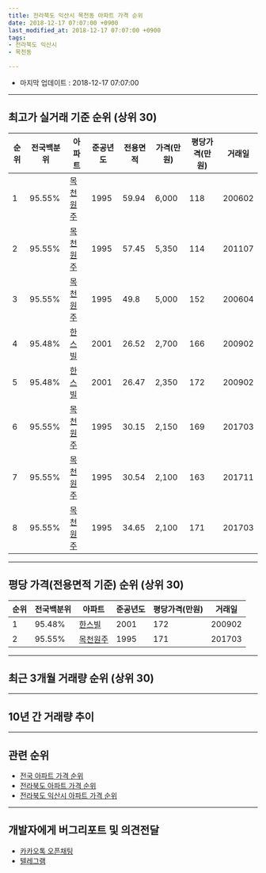 ```yaml
---
title: 전라북도 익산시 목천동 아파트 가격 순위
date: 2018-12-17 07:07:00 +0900
last_modified_at: 2018-12-17 07:07:00 +0900
tags:
- 전라북도 익산시
- 목천동

---
```


* 마지막 업데이트 : 2018-12-17 07:07:00

---

## 최고가 실거래 기준 순위 (상위 30)


|순위|전국백분위|아파트|준공년도|전용면적|가격(만원)|평당가격(만원)|거래일|
|---|---|---|---|---|---|---|---|
|1|95.55%|[목천원주](https://search.naver.com/search.naver?query=%EC%A0%84%EB%9D%BC%EB%B6%81%EB%8F%84+%EC%9D%B5%EC%82%B0%EC%8B%9C+%EB%AA%A9%EC%B2%9C%EB%8F%99+%EB%AA%A9%EC%B2%9C%EC%9B%90%EC%A3%BC)|1995|59.94|6,000|118|200602|
|2|95.55%|[목천원주](https://search.naver.com/search.naver?query=%EC%A0%84%EB%9D%BC%EB%B6%81%EB%8F%84+%EC%9D%B5%EC%82%B0%EC%8B%9C+%EB%AA%A9%EC%B2%9C%EB%8F%99+%EB%AA%A9%EC%B2%9C%EC%9B%90%EC%A3%BC)|1995|57.45|5,350|114|201107|
|3|95.55%|[목천원주](https://search.naver.com/search.naver?query=%EC%A0%84%EB%9D%BC%EB%B6%81%EB%8F%84+%EC%9D%B5%EC%82%B0%EC%8B%9C+%EB%AA%A9%EC%B2%9C%EB%8F%99+%EB%AA%A9%EC%B2%9C%EC%9B%90%EC%A3%BC)|1995|49.8|5,000|152|200604|
|4|95.48%|[한스빌](https://search.naver.com/search.naver?query=%EC%A0%84%EB%9D%BC%EB%B6%81%EB%8F%84+%EC%9D%B5%EC%82%B0%EC%8B%9C+%EB%AA%A9%EC%B2%9C%EB%8F%99+%ED%95%9C%EC%8A%A4%EB%B9%8C)|2001|26.52|2,700|166|200902|
|5|95.48%|[한스빌](https://search.naver.com/search.naver?query=%EC%A0%84%EB%9D%BC%EB%B6%81%EB%8F%84+%EC%9D%B5%EC%82%B0%EC%8B%9C+%EB%AA%A9%EC%B2%9C%EB%8F%99+%ED%95%9C%EC%8A%A4%EB%B9%8C)|2001|26.47|2,350|172|200902|
|6|95.55%|[목천원주](https://search.naver.com/search.naver?query=%EC%A0%84%EB%9D%BC%EB%B6%81%EB%8F%84+%EC%9D%B5%EC%82%B0%EC%8B%9C+%EB%AA%A9%EC%B2%9C%EB%8F%99+%EB%AA%A9%EC%B2%9C%EC%9B%90%EC%A3%BC)|1995|30.15|2,150|169|201703|
|7|95.55%|[목천원주](https://search.naver.com/search.naver?query=%EC%A0%84%EB%9D%BC%EB%B6%81%EB%8F%84+%EC%9D%B5%EC%82%B0%EC%8B%9C+%EB%AA%A9%EC%B2%9C%EB%8F%99+%EB%AA%A9%EC%B2%9C%EC%9B%90%EC%A3%BC)|1995|30.54|2,100|163|201711|
|8|95.55%|[목천원주](https://search.naver.com/search.naver?query=%EC%A0%84%EB%9D%BC%EB%B6%81%EB%8F%84+%EC%9D%B5%EC%82%B0%EC%8B%9C+%EB%AA%A9%EC%B2%9C%EB%8F%99+%EB%AA%A9%EC%B2%9C%EC%9B%90%EC%A3%BC)|1995|34.65|2,100|171|201703|


---

## 평당 가격(전용면적 기준) 순위 (상위 30)


|순위|전국백분위|아파트|준공년도|평당가격(만원)|거래일|
|---|---|---|---|---|---|
|1|95.48%|[한스빌](https://search.naver.com/search.naver?query=%EC%A0%84%EB%9D%BC%EB%B6%81%EB%8F%84+%EC%9D%B5%EC%82%B0%EC%8B%9C+%EB%AA%A9%EC%B2%9C%EB%8F%99+%ED%95%9C%EC%8A%A4%EB%B9%8C)|2001|172|200902|
|2|95.55%|[목천원주](https://search.naver.com/search.naver?query=%EC%A0%84%EB%9D%BC%EB%B6%81%EB%8F%84+%EC%9D%B5%EC%82%B0%EC%8B%9C+%EB%AA%A9%EC%B2%9C%EB%8F%99+%EB%AA%A9%EC%B2%9C%EC%9B%90%EC%A3%BC)|1995|171|201703|


---

## 최근 3개월 거래량 순위 (상위 30)


<div style="width:100%;">
    <canvas id="deal_count_ranking" height="250"></canvas>
</div>


<script>
new Chart(document.getElementById("deal_count_ranking"), {
    type: 'horizontalBar',
    data: {
        labels: ['목천원주', '한스빌'],
        datasets: [{
            label: '실거래 수',
            data: [6, 2],
            borderColor: "rgba(255, 0, 128, 1)",
            backgroundColor: "rgba(255, 0, 128, 0.5)",
            fill: false,
        }]
    },
    options: {
        responsive: true,
        title: {
            display: true,
            text: '최근 3개월 거래량 순위'
        },
        tooltips: {
            mode: 'index',
            intersect: false,
            callbacks: {
                title: function(tooltipItems, data) {
                    return "실거래 수:";
                },
                label: function(tooltipItem, data) {
                    return data.labels[tooltipItem.index] + ": " + tooltipItem.xLabel;
                }
            }
        },
        hover: {
            mode: 'nearest',
            intersect: true
        },
        scales: {
            xAxes: [{
                display: true,
                scaleLabel: {
                    display: true,
                    labelString: '실거래 수'
                },
                ticks: {
                    suggestedMin: 0,
                }
            }],
            yAxes: [{
                display: true,
                ticks: {
                    autoSkip: false,
                    callback: function(value, index, values) {
                        if (value.length > 15)
                            return value.substr(0, 13) + "...";
                        else
                            return value;
                    }
                },
                scaleLabel: {
                    display: false,
                }
            }]
        }
    }
});

</script>


---

## 10년 간 거래량 추이


<div style="width:100%;">
    <canvas id="deal_progress" height="250"></canvas>
</div>

<script>
new Chart(document.getElementById("deal_progress"), {
    type: 'line',
    data: {
        labels: ['200812','200901','200902','200903','200904','200905','200906','200907','200908','200909','200910','200911','200912','201001','201002','201003','201004','201005','201006','201007','201008','201009','201010','201011','201012','201101','201102','201103','201104','201105','201106','201107','201108','201109','201110','201111','201112','201201','201202','201203','201204','201205','201206','201207','201208','201209','201210','201211','201212','201301','201302','201303','201304','201305','201306','201307','201308','201309','201310','201311','201312','201401','201402','201403','201404','201405','201406','201407','201408','201409','201410','201411','201412','201501','201502','201503','201504','201505','201506','201507','201508','201509','201510','201511','201512','201601','201602','201603','201604','201605','201606','201607','201608','201609','201610','201611','201612','201701','201702','201703','201704','201705','201706','201707','201708','201709','201710','201711','201712','201801','201802','201803','201804','201805','201806','201807','201808','201809','201810','201811','201812'],
        datasets: [{
            label: '실거래 수',
            pointRadius: 1,
            data: [4, 3, 36, 4, 6, 8, 10, 5, 7, 3, 1, 1, 6, 2, 4, 2, 4, 2, 4, 1, 4, 0, 2, 2, 4, 0, 1, 4, 26, 10, 2, 3, 4, 7, 7, 3, 11, 6, 1, 1, 5, 0, 2, 2, 1, 4, 2, 0, 3, 2, 1, 2, 1, 2, 6, 0, 1, 5, 4, 0, 3, 1, 0, 1, 1, 2, 0, 3, 0, 1, 2, 0, 1, 1, 1, 0, 3, 4, 2, 0, 0, 2, 1, 0, 6, 1, 2, 1, 0, 4, 2, 2, 3, 1, 0, 3, 1, 1, 3, 4, 7, 0, 2, 2, 8, 5, 3, 2, 1, 1, 2, 3, 2, 1, 2, 1, 2, 0, 3, 5, 0],
            borderColor: "rgba(255, 201, 14, 1)",
            backgroundColor: "rgba(255, 201, 14, 0.5)",
            fill: true,
        }]
    },
    options: {
        responsive: true,
        title: {
            display: true,
            text: '10년간 거래량 추이'
        },
        tooltips: {
            mode: 'index',
            intersect: false,
        },
        hover: {
            mode: 'nearest',
            intersect: true
        },
        scales: {
            xAxes: [{
                display: true,
                scaleLabel: {
                    display: true,
                    labelString: '년/월'
                }
            }],
            yAxes: [{
                display: true,
                ticks: {
                    suggestedMin: 0,
                },
                scaleLabel: {
                    display: true,
                    labelString: '실거래 수'
                }
            }]
        }
    }
});

</script>


---

## 관련 순위

- [전국 아파트 가격 순위](https://inasie.github.io/apt-ranking/전국)
- [전라북도 아파트 가격 순위](https://inasie.github.io/apt-ranking/전라북도)
- [전라북도 익산시 아파트 가격 순위](https://inasie.github.io/apt-ranking/전라북도-익산시)


---

## 개발자에게 버그리포트 및 의견전달

- [카카오톡 오픈채팅](https://open.kakao.com/o/gLJUAP4)
- [텔레그램](https://t.me/inasie)

